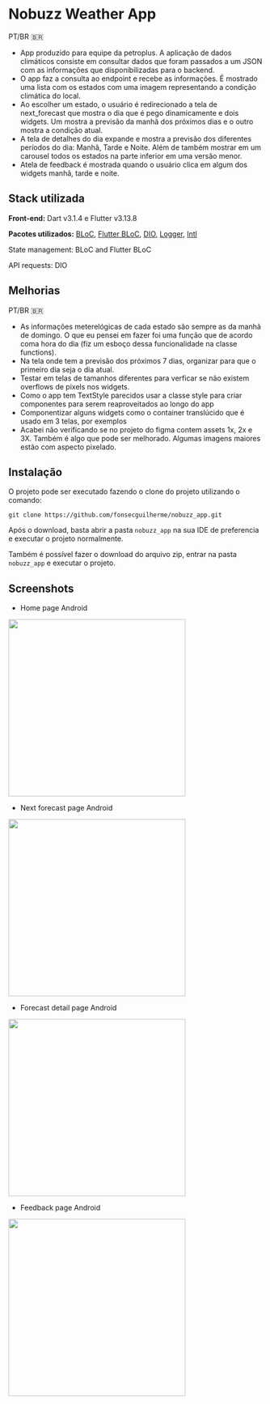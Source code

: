 
# Nobuzz Weather App
PT/BR 🇧🇷
- App produzido para equipe da petroplus. A aplicação de dados climáticos consiste em consultar dados que foram passados a um JSON com as informações que disponibilizadas para o backend.
- O app faz a consulta ao endpoint e recebe as informações. É mostrado uma lista com os estados com uma imagem representando a condição climática do local.
- Ao escolher um estado, o usuário é redirecionado a tela de next_forecast que mostra o dia que é pego dinamicamente e dois widgets. Um mostra a previsão da manhã dos próximos dias e o outro mostra a condição atual.
- A tela de detalhes do dia expande e mostra a previsão dos diferentes períodos do dia: Manhã, Tarde e Noite. Além de também mostrar em um carousel todos os estados na parte inferior em uma versão menor.
- Atela de feedback é mostrada quando o usuário clica em algum dos widgets manhã, tarde e noite.  

## Stack utilizada

**Front-end:** Dart v3.1.4 e Flutter v3.13.8

**Pacotes utilizados:** [BLoC](https://pub.dev/packages/bloc), [Flutter BLoC](https://pub.dev/packages/flutter_bloc), [DIO](https://pub.dev/packages/dio), [Logger](https://pub.dev/packages/logger), [Intl](https://pub.dev/packages/intl)

State management: BLoC and Flutter BLoC

API requests: DIO

## Melhorias

PT/BR 🇧🇷
- As informações meterelógicas de cada estado são sempre as da manhã de domingo. O que eu pensei em fazer foi uma função que de acordo coma hora do dia (fiz um esboço dessa funcionalidade na classe functions).
- Na tela onde tem a previsão dos próximos 7 dias, organizar para que o primeiro dia seja o dia atual.
- Testar em telas de tamanhos diferentes para verficar se não existem overflows de pixels nos widgets.
- Como o app tem TextStyle parecidos usar a classe style para criar componentes para serem reaproveitados ao longo do app
- Componentizar alguns widgets como o container translúcido que é usado em 3 telas, por exemplos
- Acabei não verificando se no projeto do figma contem assets 1x, 2x e 3X. Também é algo que pode ser melhorado. Algumas imagens maiores estão com aspecto pixelado.

## Instalação

O projeto pode ser executado fazendo o clone do projeto utilizando o comando:

```
git clone https://github.com/fonsecguilherme/nobuzz_app.git
```    
Após o download, basta abrir a pasta `nobuzz_app` na sua IDE de preferencia e executar o projeto normalmente. 

Também é possível fazer o download do arquivo zip, entrar na pasta `nobuzz_app` e executar o projeto. 

## Screenshots

* Home page Android
<p float="left">
  <img src="https://github.com/fonsecguilherme/nobuzz_app/blob/master/screenshots/home_page.png" width="350" />
</p>

* Next forecast page Android
<p float="left">
  <img src="https://github.com/fonsecguilherme/nobuzz_app/blob/master/screenshots/next_forecast_page.png" width="350" />
</p>

* Forecast detail page Android
<p float="left">
  <img src="https://github.com/fonsecguilherme/nobuzz_app/blob/master/screenshots/forecast_details_page.png" width="350" />
</p>

* Feedback page Android
<p float="left">
  <img src="https://github.com/fonsecguilherme/nobuzz_app/blob/master/screenshots/feedback_page.png" width="350" />
</p>
